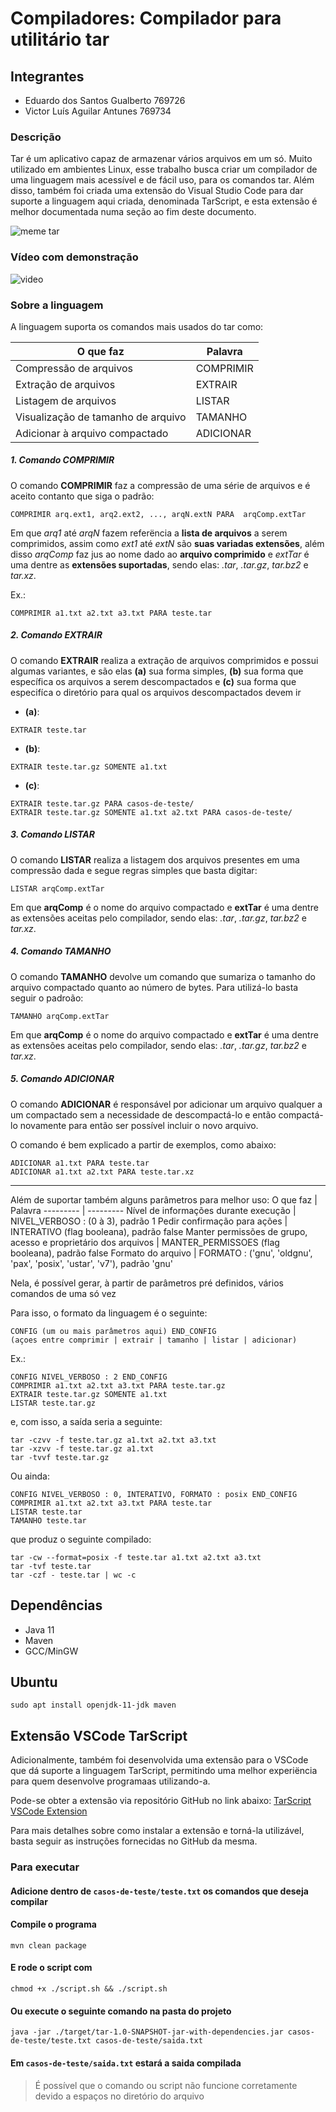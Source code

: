 # Compiladores: Compilador para utilitário tar

## Integrantes ##

- Eduardo dos Santos Gualberto 769726
- Victor Luís Aguilar Antunes 769734

### Descrição
Tar é um aplicativo capaz de armazenar vários arquivos em um só. Muito utilizado em ambientes Linux, esse trabalho busca criar um compilador de uma linguagem mais acessível e de fácil uso, para os comandos tar. Além disso, também foi criada uma extensão do Visual Studio Code para dar suporte a linguagem aqui criada, denominada TarScript, e esta extensão é melhor documentada numa seção ao fim deste documento.

![meme tar](https://imgs.xkcd.com/comics/tar.png)

### Vídeo com demonstração

![video]()

### Sobre a linguagem
A linguagem suporta os comandos mais usados do tar como:

O que faz | Palavra
--------- | ---------
Compressão de arquivos | COMPRIMIR
Extração de arquivos | EXTRAIR
Listagem de arquivos | LISTAR
Visualização de tamanho de arquivo | TAMANHO
Adicionar à arquivo compactado | ADICIONAR

##### 1. Comando COMPRIMIR
O comando **COMPRIMIR** faz a compressão de uma série de arquivos e é aceito contanto que siga o padrão: 
```
COMPRIMIR arq.ext1, arq2.ext2, ..., arqN.extN PARA  arqComp.extTar
```
Em que *arq1* até *arqN* fazem referëncia a **lista de arquivos** a serem comprimidos, assim como *ext1* até *extN* são **suas variadas extensões**, além disso *arqComp* faz jus ao nome dado ao **arquivo comprimido** e *extTar* é uma dentre as **extensões suportadas**, sendo elas: *.tar*, *.tar.gz*, *tar.bz2* e *tar.xz*.

Ex.:
```
COMPRIMIR a1.txt a2.txt a3.txt PARA teste.tar
```

##### 2. Comando EXTRAIR
O comando **EXTRAIR** realiza a extração de arquivos comprimidos e possui algumas variantes, e são elas **(a)** sua forma simples, **(b)** sua forma que específica os arquivos a serem descompactados e **(c)** sua forma que especifíca o diretório para qual os arquivos descompactados devem ir
- **(a)**:
```
EXTRAIR teste.tar
```

- **(b)**:
```
EXTRAIR teste.tar.gz SOMENTE a1.txt
```

- **(c)**:
```
EXTRAIR teste.tar.gz PARA casos-de-teste/
EXTRAIR teste.tar.gz SOMENTE a1.txt a2.txt PARA casos-de-teste/
```

##### 3. Comando LISTAR
O comando **LISTAR** realiza a listagem dos arquivos presentes em uma compressão dada e segue regras simples que basta digitar: 
```
LISTAR arqComp.extTar
```
Em que **arqComp** é o nome do arquivo compactado e **extTar** é uma dentre as extensões aceitas pelo compilador, sendo elas: *.tar*, *.tar.gz*, *tar.bz2* e *tar.xz*.

##### 4. Comando TAMANHO
O comando **TAMANHO** devolve um comando que sumariza o tamanho do arquivo compactado quanto ao número de bytes. Para utilizá-lo basta seguir o padroão:
```
TAMANHO arqComp.extTar
```
Em que **arqComp** é o nome do arquivo compactado e **extTar** é uma dentre as extensões aceitas pelo compilador, sendo elas: *.tar*, *.tar.gz*, *tar.bz2* e *tar.xz*.

##### 5. Comando ADICIONAR
O comando **ADICIONAR** é responsável por adicionar um arquivo qualquer a um compactado sem a necessidade de descompactá-lo e então compactá-lo novamente para então ser possível incluir o novo arquivo. 

O comando é bem explicado a partir de exemplos, como abaixo:
```
ADICIONAR a1.txt PARA teste.tar
ADICIONAR a1.txt a2.txt PARA teste.tar.xz
```

------------


Além de suportar também alguns parâmetros para melhor uso:
O que faz | Palavra
--------- | ---------
Nível de informações durante execução | NIVEL_VERBOSO : (0 à 3), padrão 1
Pedir confirmação para ações | INTERATIVO (flag booleana), padrão false
Manter permissões de grupo, acesso e proprietário dos arquivos | MANTER_PERMISSOES (flag booleana), padrão false
Formato do arquivo | FORMATO : ('gnu', 'oldgnu', 'pax', 'posix', 'ustar', 'v7'), padrão 'gnu'

Nela, é possível gerar, à partir de parâmetros pré definidos, vários comandos de uma só vez

Para isso, o formato da linguagem é o seguinte:
```
CONFIG (um ou mais parâmetros aqui) END_CONFIG
(açoes entre comprimir | extrair | tamanho | listar | adicionar)
```

Ex.:
```
CONFIG NIVEL_VERBOSO : 2 END_CONFIG
COMPRIMIR a1.txt a2.txt a3.txt PARA teste.tar.gz
EXTRAIR teste.tar.gz SOMENTE a1.txt
LISTAR teste.tar.gz
```

e, com isso, a saída seria a seguinte:
```
tar -czvv -f teste.tar.gz a1.txt a2.txt a3.txt
tar -xzvv -f teste.tar.gz a1.txt
tar -tvvf teste.tar.gz
```
Ou ainda:
```
CONFIG NIVEL_VERBOSO : 0, INTERATIVO, FORMATO : posix END_CONFIG
COMPRIMIR a1.txt a2.txt a3.txt PARA teste.tar
LISTAR teste.tar
TAMANHO teste.tar
```

que produz o seguinte compilado:
```
tar -cw --format=posix -f teste.tar a1.txt a2.txt a3.txt
tar -tvf teste.tar
tar -czf - teste.tar | wc -c
```

## Dependências
- Java 11
- Maven
- GCC/MinGW
## Ubuntu
```
sudo apt install openjdk-11-jdk maven
```

## Extensão VSCode TarScript
Adicionalmente, também foi desenvolvida uma extensão para o VSCode que dá suporte a linguagem TarScript, permitindo uma melhor experiëncia para quem desenvolve programaas utilizando-a. 

Pode-se obter a extensão via repositório GitHub no link abaixo:
[TarScript VSCode Extension](https://github.com/eduardo-gualberto/TarScriptVSCE)

Para mais detalhes sobre como instalar a extensão e torná-la utilizável, basta seguir as instruções fornecidas no GitHub da mesma.

### Para executar
#### Adicione dentro de ```casos-de-teste/teste.txt``` os comandos que deseja compilar
#### Compile o programa
```
mvn clean package
```

#### E rode o script com 
```
chmod +x ./script.sh && ./script.sh
```

#### Ou execute o seguinte comando na pasta do projeto
```
java -jar ./target/tar-1.0-SNAPSHOT-jar-with-dependencies.jar casos-de-teste/teste.txt casos-de-teste/saida.txt
```
#### Em ```casos-de-teste/saida.txt``` estará a saida compilada

> É possível que o comando ou script não funcione corretamente devido a espaços no diretório do arquivo
